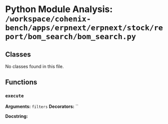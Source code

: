 # Python Module Analysis: `/workspace/cohenix-bench/apps/erpnext/erpnext/stock/report/bom_search/bom_search.py`

## Classes

No classes found in this file.


## Functions

### `execute`
**Arguments:** `filters`
**Decorators:** ``

**Docstring:**
```

```

